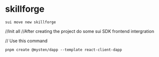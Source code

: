 # skillforge
````
sui move new skillforge
````
//Init all
//After creating the project  do some sui SDK frontend intergration

// Use this command

```
pnpm create @mysten/dapp --template react-client-dapp
```
